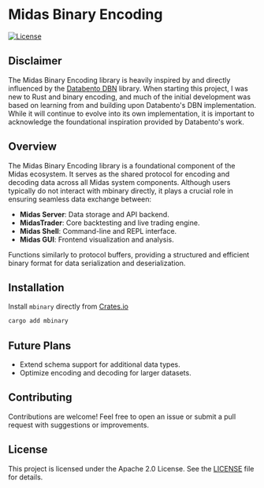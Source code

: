 # Midas Binary Encoding

[![License](https://img.shields.io/badge/license-Apache%202.0-blue.svg)](LICENSE)

## Disclaimer

The Midas Binary Encoding library is heavily inspired by and directly influenced by the [Databento DBN](https://github.com/databento/dbn) library. When starting this project, I was new to Rust and binary encoding, and much of the initial development was based on learning from and building upon Databento's DBN implementation. While it will continue to evolve into its own implementation, it is important to acknowledge the foundational inspiration provided by Databento's work.

## Overview

The Midas Binary Encoding library is a foundational component of the Midas ecosystem. It serves as the shared protocol for encoding and decoding data across all Midas system components. Although users typically do not interact with mbinary directly, it plays a crucial role in ensuring seamless data exchange between:

- **Midas Server**: Data storage and API backend.
- **MidasTrader**: Core backtesting and live trading engine.
- **Midas Shell**: Command-line and REPL interface.
- **Midas GUI**: Frontend visualization and analysis.

Functions similarly to protocol buffers, providing a structured and efficient binary format for data serialization and deserialization.

## Installation

Install `mbinary` directly from [Crates.io](https://crates.io/crates/mbinary)

```bash
cargo add mbinary
```

## Future Plans

- Extend schema support for additional data types.
- Optimize encoding and decoding for larger datasets.

## Contributing

Contributions are welcome! Feel free to open an issue or submit a pull request with suggestions or improvements.

## License

This project is licensed under the Apache 2.0 License. See the [LICENSE](LICENSE) file for details.

